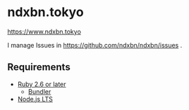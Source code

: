 # ndxbn.tokyo

https://www.ndxbn.tokyo

I manage Issues in https://github.com/ndxbn/ndxbn/issues .

## Requirements

- [Ruby 2.6 or later](https://www.ruby-lang.org/) 
  - [Bundler](https://bundler.io/)
- [Node.js LTS](https://nodejs.org/)
